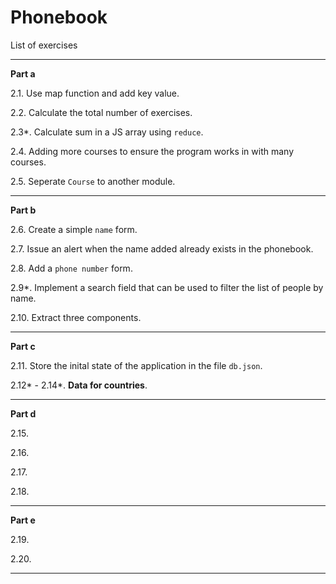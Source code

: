 # Phonebook 

List of exercises

---

**Part a**

2.1. Use map function and add key value.

2.2. Calculate the total number of exercises.

2.3*. Calculate sum in a JS array using `reduce`.

2.4. Adding more courses to ensure the program works in with many courses.

2.5. Seperate `Course` to another module.

---

**Part b**

2.6. Create a simple `name` form.

2.7. Issue an alert when the name added already exists in the phonebook.

2.8. Add a `phone number` form.

2.9*. Implement a search field that can be used to filter the list of people by name.

2.10. Extract three components.

---

**Part c**

2.11. Store the inital state of the application in the file `db.json`.

2.12* - 2.14*. **Data for countries**.

---

**Part d**

2.15.

2.16.

2.17.

2.18.

----

**Part e**

2.19.

2.20.

----





